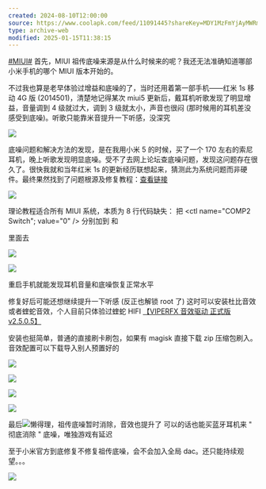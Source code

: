 ```yaml
---
created: 2024-08-10T12:00:00
source: https://www.coolapk.com/feed/11091445?shareKey=MDY1MzFmYjAyMWRmNjZiNzhiYzk~
type: archive-web
modified: 2025-01-15T11:38:15
---
```


[#MIUI#](/t/MIUI?type=12) 首先，MIUI 祖传底噪来源是从什么时候来的呢？我还无法准确知道哪部小米手机的哪个 MIUI 版本开始的。

不过我也算是老早体验过增益和底噪的了，当时还用着第一部手机——红米 1s 移动 4G 版 (2014501)，清楚地记得某次 miui5 更新后，戴耳机听歌发现了明显增益，音量调到 4 级就过大，调到 3 级就太小，声音也很闷 (那时候用的耳机差没感受到底噪)。听歌只能靠米音提升一下听感，没深究

![](http://image.coolapk.com/feed/2019/0405/15/1220979_1554449448_0251@1080x2340.jpg.m.jpg)

底噪问题和解决方法的发现，是在我用小米 5 的时候，买了一个 170 左右的索尼耳机，晚上听歌发现明显底噪。受不了去网上论坛查底噪问题，发现这问题存在很久了。很快我就和当年红米 1s 的更新经历联想起来，猜测此为系统问题而非硬件。最终果然找到了问题根源及修复教程：[查看链接](http://www.miui.com/thread-10063200-1-1.html)

![](http://image.coolapk.com/feed/2019/0405/15/1220979_1554449859_0057@1080x2340.jpg.m.jpg)

理论教程适合所有 MIUI 系统，本质为 8 行代码缺失： 把 <ctl name="COMP1 Switch" value="0" /> <ctl name="COMP2 Switch"; value="0" /> <ctl name="HPHL Volume" value="11" /> <ctl name="HPHR Volume" value="11" /> 分别加到 <path name="headphones">和

<path name="headphones-44.1">里面去

![](http://image.coolapk.com/feed/2019/0405/15/1220979_1554449861_3499@1080x2340.jpg.m.jpg)

![](http://image.coolapk.com/feed/2019/0405/15/1220979_1554449863_6882@1080x2340.jpg.m.jpg)

重启手机就能发现耳机音量和底噪恢复正常水平

修复好后可能还想继续提升一下听感 (反正也解锁 root 了) 这时可以安装杜比音效或者蝰蛇音效，个人目前只体验过蝰蛇 HIFI [【VIPERFX 音效驱动 正式版 v2.5.0.5】](http://www.coolapk.com/apk/com.audlabs.viperfx)

安装也挺简单，普通的直接刷卡刷包，如果有 magisk 直接下载 zip 压缩包刷入。音效配置可以下载导入别人预置好的

![](http://image.coolapk.com/feed/2019/0405/15/1220979_1554449866_0204@1080x2340.jpg.m.jpg)

![](http://image.coolapk.com/feed/2019/0405/15/1220979_1554449868_2208@1080x2340.jpg.m.jpg)

![](http://image.coolapk.com/feed/2019/0405/15/1220979_1554449870_5682@1080x2340.jpg.m.jpg)

![](http://image.coolapk.com/feed/2019/0405/12/1220979_1554438462_2671@1080x2340.jpg.m.jpg)

最后![懒得理](http://static.coolapk.com/emoticons/v9/coolapk_emotion_107_landeli.png)，祖传底噪暂时消除，音效也提升了 可以的话也能买蓝牙耳机来 " 彻底消除 " 底噪，唯独游戏有延迟

至于小米官方到底修复不修复祖传底噪，会不会加入全局 dac。还只能持续观望。。。

![](http://image.coolapk.com/feed/2019/0405/15/1220979_1554449873_5507@3325x2494.jpg.m.jpg)
